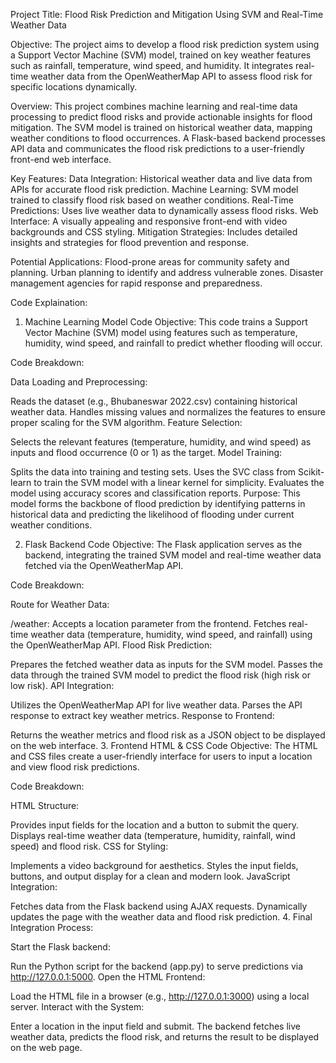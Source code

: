 Project Title: Flood Risk Prediction and Mitigation Using SVM and Real-Time Weather Data

Objective:
  The project aims to develop a flood risk prediction system using a Support Vector Machine (SVM) model, trained on key weather features such as rainfall, temperature, wind speed, and humidity. It integrates real-time weather data from the OpenWeatherMap API to assess flood risk for specific locations dynamically.

Overview:
  This project combines machine learning and real-time data processing to predict flood risks and provide actionable insights for flood mitigation. The SVM model is trained on historical weather data, mapping weather conditions to flood occurrences. A Flask-based backend processes API data and communicates the flood risk predictions to a user-friendly front-end web interface.

Key Features:
  Data Integration: Historical weather data and live data from APIs for accurate flood risk prediction.
  Machine Learning: SVM model trained to classify flood risk based on weather conditions.
  Real-Time Predictions: Uses live weather data to dynamically assess flood risks.
  Web Interface: A visually appealing and responsive front-end with video backgrounds and CSS styling.
  Mitigation Strategies: Includes detailed insights and strategies for flood prevention and response.
  
Potential Applications:
  Flood-prone areas for community safety and planning.
  Urban planning to identify and address vulnerable zones.
  Disaster management agencies for rapid response and preparedness.


Code Explaination:
1. Machine Learning Model Code
Objective:
This code trains a Support Vector Machine (SVM) model using features such as temperature, humidity, wind speed, and rainfall to predict whether flooding will occur.

Code Breakdown:

Data Loading and Preprocessing:

Reads the dataset (e.g., Bhubaneswar 2022.csv) containing historical weather data.
Handles missing values and normalizes the features to ensure proper scaling for the SVM algorithm.
Feature Selection:

Selects the relevant features (temperature, humidity, and wind speed) as inputs and flood occurrence (0 or 1) as the target.
Model Training:

Splits the data into training and testing sets.
Uses the SVC class from Scikit-learn to train the SVM model with a linear kernel for simplicity.
Evaluates the model using accuracy scores and classification reports.
Purpose:
This model forms the backbone of flood prediction by identifying patterns in historical data and predicting the likelihood of flooding under current weather conditions.

2. Flask Backend Code
Objective:
The Flask application serves as the backend, integrating the trained SVM model and real-time weather data fetched via the OpenWeatherMap API.

Code Breakdown:

Route for Weather Data:

/weather: Accepts a location parameter from the frontend.
Fetches real-time weather data (temperature, humidity, wind speed, and rainfall) using the OpenWeatherMap API.
Flood Risk Prediction:

Prepares the fetched weather data as inputs for the SVM model.
Passes the data through the trained SVM model to predict the flood risk (high risk or low risk).
API Integration:

Utilizes the OpenWeatherMap API for live weather data.
Parses the API response to extract key weather metrics.
Response to Frontend:

Returns the weather metrics and flood risk as a JSON object to be displayed on the web interface.
3. Frontend HTML & CSS Code
Objective:
The HTML and CSS files create a user-friendly interface for users to input a location and view flood risk predictions.

Code Breakdown:

HTML Structure:

Provides input fields for the location and a button to submit the query.
Displays real-time weather data (temperature, humidity, rainfall, wind speed) and flood risk.
CSS for Styling:

Implements a video background for aesthetics.
Styles the input fields, buttons, and output display for a clean and modern look.
JavaScript Integration:

Fetches data from the Flask backend using AJAX requests.
Dynamically updates the page with the weather data and flood risk prediction.
4. Final Integration
Process:

Start the Flask backend:

Run the Python script for the backend (app.py) to serve predictions via http://127.0.0.1:5000.
Open the HTML Frontend:

Load the HTML file in a browser (e.g., http://127.0.0.1:3000) using a local server.
Interact with the System:

Enter a location in the input field and submit.
The backend fetches live weather data, predicts the flood risk, and returns the result to be displayed on the web page.   
